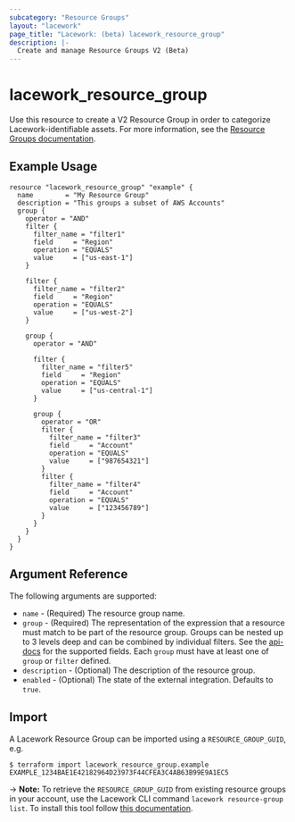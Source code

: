```yaml
---
subcategory: "Resource Groups"
layout: "lacework"
page_title: "Lacework: (beta) lacework_resource_group"
description: |-
  Create and manage Resource Groups V2 (Beta)
---
```


# lacework\_resource\_group

Use this resource to create a V2 Resource Group in order to categorize Lacework-identifiable assets.
For more information, see the [Resource Groups documentation](https://support.lacework.com/hc/en-us/articles/360041727354-Resource-Groups).


## Example Usage

```hcl
resource "lacework_resource_group" "example" {
  name        = "My Resource Group"
  description = "This groups a subset of AWS Accounts"
  group {
    operator = "AND"
    filter {
      filter_name = "filter1"
      field     = "Region"
      operation = "EQUALS"
      value     = ["us-east-1"]
    }

    filter {
      filter_name = "filter2"
      field     = "Region"
      operation = "EQUALS"
      value     = ["us-west-2"]
    }

    group {
      operator = "AND"

      filter {
        filter_name = "filter5"
        field     = "Region"
        operation = "EQUALS"
        value     = ["us-central-1"]
      }

      group {
        operator = "OR"
        filter {
          filter_name = "filter3"
          field     = "Account"
          operation = "EQUALS"
          value     = ["987654321"]
        }
        filter {
          filter_name = "filter4"
          field     = "Account"
          operation = "EQUALS"
          value     = ["123456789"]
        }
      }
    }
  }
}
```

## Argument Reference

The following arguments are supported:

* `name` - (Required) The resource group name.
* `group` - (Required) The representation of the expression that a resource must match to be 
  part of the resource group. Groups can be nested up to 3 levels deep and can be combined by 
  individual filters. See the [api-docs](https://lwdocs-rg2.netlify.app/api/api-resource-group/#filterable-fields) for the supported fields.
  Each `group` must have at least one of `group` or `filter` defined.
* `description` - (Optional) The description of the resource group.
* `enabled` - (Optional) The state of the external integration. Defaults to `true`.

## Import

A Lacework Resource Group can be imported using a `RESOURCE_GROUP_GUID`, e.g.

```
$ terraform import lacework_resource_group.example EXAMPLE_1234BAE1E42182964D23973F44CFEA3C4AB63B99E9A1EC5
```
-> **Note:** To retrieve the `RESOURCE_GROUP_GUID` from existing resource groups in your account, 
use the Lacework CLI command `lacework resource-group list`. To install this tool follow
[this documentation](https://docs.lacework.com/cli/).
